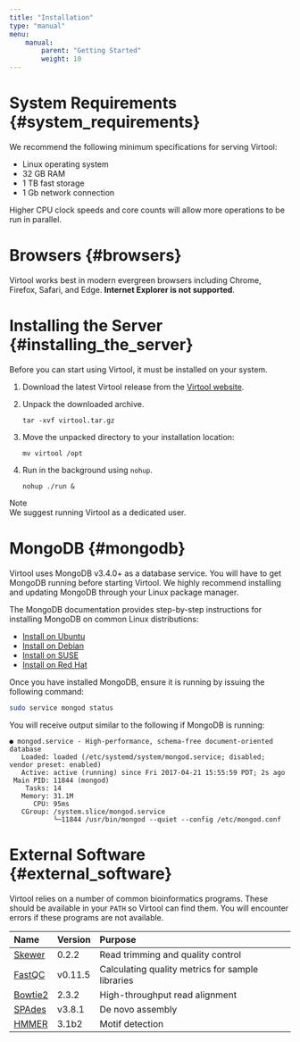 ```yaml
---
title: "Installation"
type: "manual"
menu:
    manual:
        parent: "Getting Started"
        weight: 10
---
```


# System Requirements {#system_requirements}

We recommend the following minimum specifications for serving Virtool:

- Linux operating system
- 32 GB RAM
- 1 TB fast storage
- 1 Gb network connection

Higher CPU clock speeds and core counts will allow more operations to be run in parallel.

# Browsers {#browsers}

Virtool works best in modern evergreen browsers including Chrome, Firefox, Safari, and Edge. **Internet Explorer is not supported**.

# Installing the Server {#installing_the_server}

Before you can start using Virtool, it must be installed on your system.

1. Download the latest Virtool release from the [Virtool website](http://www.virtool.ca "Virtool Website").

2. Unpack the downloaded archive.
   ```shell
   tar -xvf virtool.tar.gz
   ```
3. Move the unpacked directory to your installation location:
   ```shell
   mv virtool /opt
   ```
4. Run in the background using `nohup`.
   ```
   nohup ./run &
   ```

<article class="message is-info">
  <div class="message-header">
    Note
  </div>
  <div class="message-body">
    We suggest running Virtool as a dedicated user.
  </div>
</article>

# MongoDB {#mongodb}

Virtool uses MongoDB v3.4.0+ as a database service. You will have to get MongoDB running before starting Virtool. We highly recommend installing and updating MongoDB through your Linux package manager.

The MongoDB documentation provides step-by-step instructions for installing MongoDB on common Linux distributions:

* [Install on Ubuntu](https://docs.mongodb.com/manual/tutorial/install-mongodb-on-ubuntu/>)
* [Install on Debian](https://docs.mongodb.com/manual/tutorial/install-mongodb-on-debian/>)
* [Install on SUSE](https://docs.mongodb.com/manual/tutorial/install-mongodb-on-suse/>)
* [Install on Red Hat](https://docs.mongodb.com/manual/tutorial/install-mongodb-on-red-hat/>)

Once you have installed MongoDB, ensure it is running by issuing the following command:

```bash
sudo service mongod status
```

You will receive output similar to the following if MongoDB is running:

```
● mongod.service - High-performance, schema-free document-oriented database
   Loaded: loaded (/etc/systemd/system/mongod.service; disabled; vendor preset: enabled)
   Active: active (running) since Fri 2017-04-21 15:55:59 PDT; 2s ago
 Main PID: 11844 (mongod)
    Tasks: 14
   Memory: 31.1M
      CPU: 95ms
   CGroup: /system.slice/mongod.service
           └─11844 /usr/bin/mongod --quiet --config /etc/mongod.conf
```

# External Software {#external_software}

Virtool relies on a number of common bioinformatics programs. These should be available in your `PATH` so Virtool can find them. You will encounter errors if these programs are not available.

| Name | Version | Purpose |
| :--- | :--- | :--- |
| [Skewer](https://github.com/relipmoc/skewer) | 0.2.2 | Read trimming and quality control |
| [FastQC](http://www.bioinformatics.babraham.ac.uk/projects/fastqc) | v0.11.5 | Calculating quality metrics for sample libraries |
| [Bowtie2](http://bowtie-bio.sourceforge.net/bowtie2/index.shtml) | 2.3.2 | High-throughput read alignment |
| [SPAdes](http://bioinf.spbau.ru/spades) | v3.8.1 | De novo assembly |
| [HMMER](http://hmmer.org/) | 3.1b2 | Motif detection |
